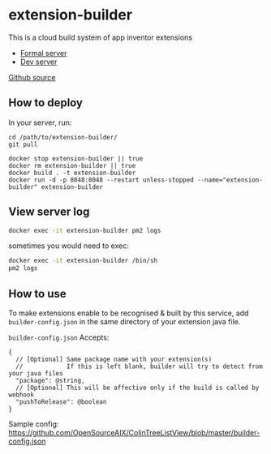 # extension-builder

This is a cloud build system of app inventor extensions

* [Formal server](http://bot.colintree.cn:8048)
* [Dev server](http://bot.colintree.cn:8049)

[Github source](https://github.com/ColinTree/extension-builder)

## How to deploy

In your server, run:

```shell
cd /path/to/extension-builder/
git pull

docker stop extension-builder || true
docker rm extension-builder || true
docker build . -t extension-builder
docker run -d -p 8048:8048 --restart unless-stopped --name="extension-builder" extension-builder
```

## View server log

```sh
docker exec -it extension-builder pm2 logs
```

sometimes you would need to exec:

```sh
docker exec -it extension-builder /bin/sh
pm2 logs
```

## How to use

To make extensions enable to be recognised & built by this service, add `builder-config.json` in the same directory of your extension java file.

`builder-config.json` Accepts:

```json5
{
  // [Optional] Same package name with your extension(s)
  //            If this is left blank, builder will try to detect from your java files
  "package": @string,
  // [Optional] This will be affective only if the build is called by webhook
  "pushToRelease": @boolean
}
```

Sample config: https://github.com/OpenSourceAIX/ColinTreeListView/blob/master/builder-config.json
